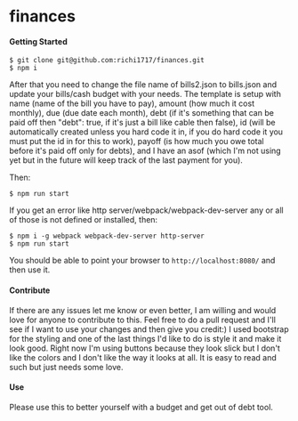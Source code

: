 # finances

#### Getting Started

```
$ git clone git@github.com:richi1717/finances.git
$ npm i
```

After that you need to change the file name of bills2.json to bills.json and update your bills/cash budget with your needs.
The template is setup with name (name of the bill you have to pay), amount (how much it cost monthly), due (due date each month), debt (if it's something that can be paid off then "debt": true, if it's just a bill like cable then false), id (will be automatically created unless you hard code it in, if you do hard code it you must put the id in for this to work), payoff (is how much you owe total before it's paid off only for debts), and I have an asof (which I'm not using yet but in the future will keep track of the last payment for you).

Then:

```
$ npm run start
```

If you get an error like http server/webpack/webpack-dev-server any or all of those is not defined or installed, then:

```
$ npm i -g webpack webpack-dev-server http-server
$ npm run start
```

You should be able to point your browser to `http://localhost:8080/` and then use it.

#### Contribute

If there are any issues let me know or even better, I am willing and would love for anyone to contribute to this.  Feel free to do a pull request and I'll see if I want to use your changes and then give you credit:)  I used bootstrap for the styling and one of the last things I'd like to do is style it and make it look good.  Right now I'm using buttons because they look slick but I don't like the colors and I don't like the way it looks at all.  It is easy to read and such but just needs some love.

#### Use

Please use this to better yourself with a budget and get out of debt tool.  
